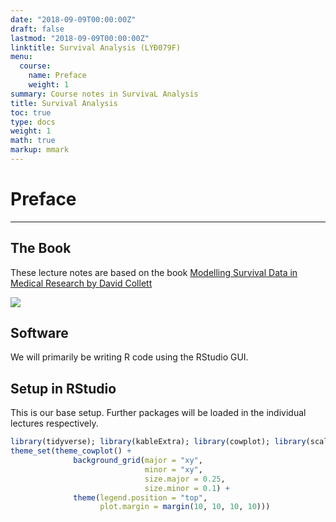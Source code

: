 ```yaml
---
date: "2018-09-09T00:00:00Z"
draft: false
lastmod: "2018-09-09T00:00:00Z"
linktitle: Survival Analysis (LÝÐ079F)
menu:
  course:
    name: Preface
    weight: 1
summary: Course notes in SurvivaL Analysis
title: Survival Analysis
toc: true
type: docs
weight: 1
math: true
markup: mmark
---
```



# Preface 

***

## The Book 

These lecture notes are based on the book [Modelling Survival Data in Medical Research by David Collett](https://www.crcpress.com/Modelling-Survival-Data-in-Medical-Research/Collett/p/book/9781439856789)

![](https://images.tandf.co.uk/common/jackets/amazon/978143985/9781439856789.jpg)

## Software 

We will primarily be writing R code using the RStudio GUI.

## Setup in RStudio 

This is our base setup. Further packages will be loaded in the individual lectures respectively.




```r
library(tidyverse); library(kableExtra); library(cowplot); library(scales); library(janitor);
theme_set(theme_cowplot() +  
              background_grid(major = "xy", 
                              minor = "xy",
                              size.major = 0.25,
                              size.minor = 0.1) +
              theme(legend.position = "top",
                    plot.margin = margin(10, 10, 10, 10)))
```
